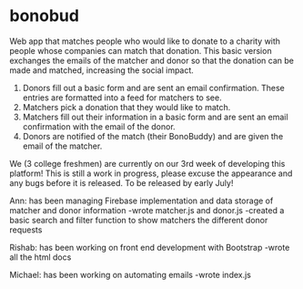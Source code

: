 # bonobud

Web app that matches people who would like to donate to a charity with people whose companies can match that donation. 
This basic version exchanges the emails of the matcher and donor so that the donation can be made and matched, increasing the social impact. 

1. Donors fill out a basic form and are sent an email confirmation. These entries are formatted into a feed for matchers to see.
2. Matchers pick a donation that they would like to match. 
3. Matchers fill out their information in a basic form and are sent an email confirmation with the email of the donor.
4. Donors are notified of the match (their BonoBuddy) and are given the email of the matcher. 

We (3 college freshmen) are currently on our 3rd week of developing this platform! 
This is still a work in progress, please excuse the appearance and any bugs before it is released. To be released by early July!

Ann: has been managing Firebase implementation and data storage of matcher and donor information
-wrote matcher.js and donor.js
-created a basic search and filter function to show matchers the different donor requests

Rishab: has been working on front end development with Bootstrap
-wrote all the html docs

Michael: has been working on automating emails
-wrote index.js
